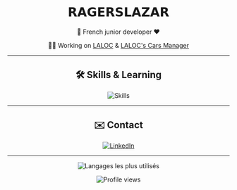 <div align="center">

# 𝗥𝗔𝗚𝗘𝗥𝗦𝗟𝗔𝗭𝗔𝗥

🚀 French junior developer ❤️

👷‍♂️ Working on [LALOC](https://github.com/ragerslazar/LALOC) & [LALOC's Cars Manager](https://github.com/ragerslazar/laloc-car-manager)

---

## 🛠 Skills & Learning

![Skills](https://skillicons.dev/icons?i=html,css,php,js,py,java,nodejs,bootstrap,postgresql,git,github,docker,vscode,idea,linux,windows)

---

## ✉️ Contact

[![LinkedIn](https://img.shields.io/badge/linkedin-0A66C2?style=for-the-badge&logo=linkedin&logoColor=white)](https://www.linkedin.com/in/lazar-la2103/)

---

![Langages les plus utilisés](https://github-readme-stats.vercel.app/api/top-langs/?username=ragerslazar&layout=compact&hide_title=true)

![Profile views](https://komarev.com/ghpvc/?username=ragerslazar&style=for-the-badge&color=brightgreen)

</div>

